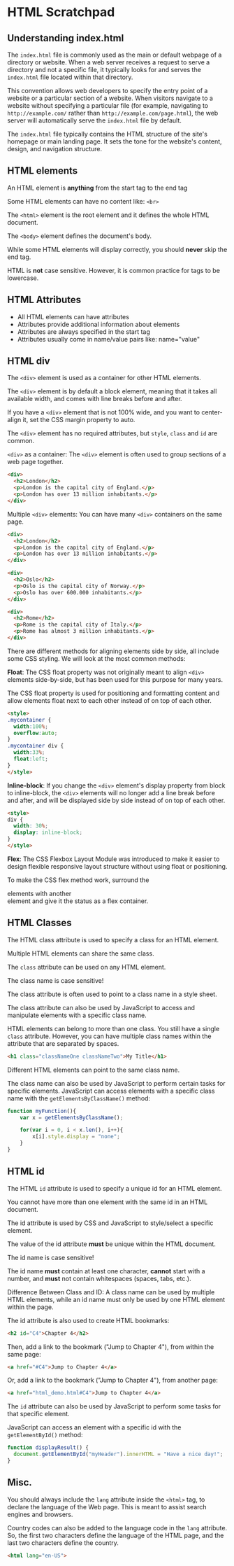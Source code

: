 # HTML Scratchpad

## Understanding index.html

The `index.html` file is commonly used as the main or default webpage of a directory or website. When a web server receives a request to serve a directory and not a specific file, it typically looks for and serves the `index.html` file located within that directory.

This convention allows web developers to specify the entry point of a website or a particular section of a website. When visitors navigate to a website without specifying a particular file (for example, navigating to `http://example.com/` rather than `http://example.com/page.html`), the web server will automatically serve the `index.html` file by default.

The `index.html` file typically contains the HTML structure of the site's homepage or main landing page. It sets the tone for the website's content, design, and navigation structure.


## HTML elements

An HTML element is **anything** from the start tag to the end tag

Some HTML elements can have no content like: `<br>`

The `<html>` element is the root element and it defines the whole HTML document.

The `<body>` element defines the document's body.

While some  HTML elements will display correctly, you should **never** skip the end tag.

HTML is **not** case sensitive. However, it is common practice for tags to be lowercase.

## HTML Attributes
- All HTML elements can have attributes
- Attributes provide additional information about elements
- Attributes are always specified in the start tag
- Attributes usually come in name/value pairs like: name="value"

## HTML div

The `<div>` element is used as a container for other HTML elements.

The `<div>` element is by default a block element, meaning that it takes all available width, and comes with line breaks before and after.

If you have a `<div>` element that is not 100% wide, and you want to center-align it, set the CSS margin property to auto.

The `<div>` element has no required attributes, but `style`, `class` and `id` are common.

`<div>` as a container: The `<div>` element is often used to group sections of a web page together.
```html
<div>
  <h2>London</h2>
  <p>London is the capital city of England.</p>
  <p>London has over 13 million inhabitants.</p>
</div>
```

Multiple `<div>` elements: You can have many `<div>` containers on the same page.
```html
<div>
  <h2>London</h2>
  <p>London is the capital city of England.</p>
  <p>London has over 13 million inhabitants.</p>
</div>

<div>
  <h2>Oslo</h2>
  <p>Oslo is the capital city of Norway.</p>
  <p>Oslo has over 600.000 inhabitants.</p>
</div>

<div>
  <h2>Rome</h2>
  <p>Rome is the capital city of Italy.</p>
  <p>Rome has almost 3 million inhabitants.</p>
</div>
```

There are different methods for aligning elements side by side, all include some CSS styling. We will look at the most common methods:

**Float**: The CSS float property was not originally meant to align `<div>` elements side-by-side, but has been used for this purpose for many years.

The CSS float property is used for positioning and formatting content and allow elements float next to each other instead of on top of each other.
```html
<style>
.mycontainer {
  width:100%;
  overflow:auto;
}
.mycontainer div {
  width:33%;
  float:left;
}
</style>
```

**Inline-block**: If you change the `<div>` element's display property from block to inline-block, the `<div>` elements will no longer add a line break before and after, and will be displayed side by side instead of on top of each other.
```html
<style>
div {
  width: 30%;
  display: inline-block;
}
</style>
```

**Flex**: The CSS Flexbox Layout Module was introduced to make it easier to design flexible responsive layout structure without using float or positioning.

To make the CSS flex method work, surround the <div> elements with another <div> element and give it the status as a flex container.

## HTML Classes

The HTML class attribute is used to specify a class for an HTML element.

Multiple HTML elements can share the same class.

The `class` attribute can be used on any HTML element.

The class name is case sensitive!

The class attribute is often used to point to a class name in a style sheet.

The class attribute can also be used by JavaScript to access and manipulate elements with a specific class name.

HTML elements can belong to more than one class. You still have a single `class` attribute. However, you can have multiple class names within the attribute that are separated by spaces.
```html
<h1 class="classNameOne classNameTwo">My Title</h1>
```

Different HTML elements can point to the same class name.

The class name can also be used by JavaScript to perform certain tasks for specific elements.
JavaScript can access elements with a specific class name with the `getElementsByClassName()` method:
```javascript
function myFunction(){
    var x = getElementsByClassName();

    for(var i = 0, i < x.len(), i++){
        x[i].style.display = "none";
    }
}
```

## HTML id

The HTML `id` attribute is used to specify a unique id for an HTML element.

You cannot have more than one element with the same id in an HTML document.

The id attribute is used by CSS and JavaScript to style/select a specific element.

The value of the id attribute **must** be unique within the HTML document.

The id name is case sensitive!

The id name **must** contain at least one character, **cannot** start with a number, and **must** not contain whitespaces (spaces, tabs, etc.).

Difference Between Class and ID: A class name can be used by multiple HTML elements, while an id name must only be used by one HTML element within the page.

The id attribute is also used to create HTML bookmarks:
```html
<h2 id="C4">Chapter 4</h2>
```
Then, add a link to the bookmark ("Jump to Chapter 4"), from within the same page:
```html
<a href="#C4">Jump to Chapter 4</a>
```
Or, add a link to the bookmark ("Jump to Chapter 4"), from another page:
```html
<a href="html_demo.html#C4">Jump to Chapter 4</a>
```

The `id` attribute can also be used by JavaScript to perform some tasks for that specific element.

JavaScript can access an element with a specific id with the `getElementById()` method:
```javascript
function displayResult() {
  document.getElementById("myHeader").innerHTML = "Have a nice day!";
}
```

## Misc.
You should always include the `lang` attribute inside the `<html>` tag, to declare the language of the Web page. This is meant to assist search engines and browsers.

Country codes can also be added to the language code in the `lang` attribute. So, the first two characters define the language of the HTML page, and the last two characters define the country.

```html
<html lang="en-US">
```